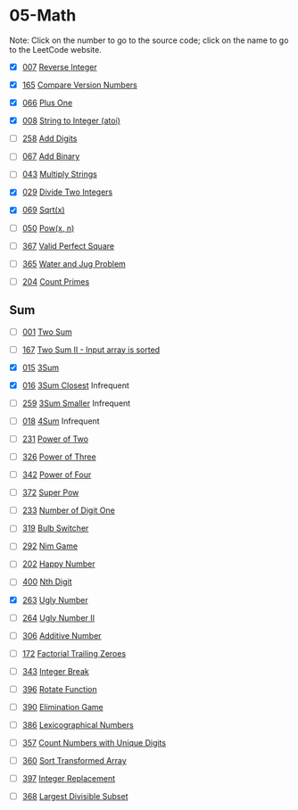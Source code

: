 # 05-Math
Note: Click on the number to go to the source code; click on the name to go to the LeetCode website.

- [x] [007](007_Reverse_Integer.cpp) [Reverse Integer](https://leetcode.com/problems/reverse-integer/description/)

- [x] [165](165_Compare_Version_Numbers.cpp) [Compare Version Numbers](https://leetcode.com/problems/compare-version-numbers/description/)

- [x] [066](066_Plus_One.cpp) [Plus One](https://leetcode.com/problems/plus-one/description/)

- [x] [008](008_String_to_Integer_(atoi).cpp) [String to Integer (atoi)](https://leetcode.com/problems/string-to-integer-atoi/description/)

- [ ] [258](258_Add_Digits.cpp) [Add Digits](https://leetcode.com/problems/add-digits/description/)

- [ ] [067](067_Add_Binary.cpp) [Add Binary](https://leetcode.com/problems/add-binary/description/)

- [ ] [043](043_Multiply_Strings.cpp) [Multiply Strings](https://leetcode.com/problems/multiply-strings/description/)

- [x] [029](029_Divide_Two_Integers.cpp) [Divide Two Integers](https://leetcode.com/problems/divide-two-integers/description/)

- [x] [069](069_Sqrt(x).cpp) [Sqrt(x)](https://leetcode.com/problems/sqrtx/description/)

- [ ] [050](050_Pow(x,_n).cpp) [Pow(x, n)](https://leetcode.com/problems/powx-n/description/)

- [ ] [367](367_Valid_Perfect_Square.cpp) [Valid Perfect Square](https://leetcode.com/problems/valid-perfect-square/description/)

- [ ] [365](365_Water_and_Jug_Problem.cpp) [Water and Jug Problem](https://leetcode.com/problems/water-and-jug-problem/description/)

- [ ] [204](204_Count_Primes.cpp) [Count Primes](https://leetcode.com/problems/count-primes/description/)

## Sum

- [ ] [001](001_Two_Sum.cpp) [Two Sum](https://leetcode.com/problems/two-sum/description/)

- [ ] [167](167_Two_Sum_II-Input_array_is_sorted.cpp) [Two Sum II - Input array is sorted](https://leetcode.com/problems/two-sum-ii-input-array-is-sorted/description/)

- [x] [015](015_3Sum.cpp) [3Sum](https://leetcode.com/problems/3sum/description/)

- [x] [016](016_3Sum_Closest.cpp) [3Sum Closest](https://leetcode.com/problems/3sum-closest/description/) Infrequent

- [ ] [259](259_3Sum_Smaller.cpp) [3Sum Smaller](https://leetcode.com/problems/3sum-smaller/description/) Infrequent

- [ ] [018](018_4Sum.cpp) [4Sum](https://leetcode.com/problems/4sum/description/) Infrequent

- [ ] [231](231_Power_of_Two.cpp) [Power of Two](https://leetcode.com/problems/power-of-two/description/)

- [ ] [326](326_Power_of_Three.cpp) [Power of Three](https://leetcode.com/problems/power-of-three/description/)

- [ ] [342](342_Power_of_Four.cpp) [Power of Four](https://leetcode.com/problems/power-of-four/description/)

- [ ] [372](372_Super_Pow.cpp) [Super Pow](https://leetcode.com/problems/super-pow/description/)

- [ ] [233](233_Number_of_Digit_One.cpp) [Number of Digit One](https://leetcode.com/problems/number-of-digit-one/description/)

- [ ] [319](319_Bulb_Switcher.cpp) [Bulb Switcher](https://leetcode.com/problems/bulb-switcher/description/)

- [ ] [292](292_Nim_Game.cpp) [Nim Game](https://leetcode.com/problems/nim-game/description/)

- [ ] [202](202_Happy_Number.cpp) [Happy Number](https://leetcode.com/problems/happy-number/description/)

- [ ] [400](400_Nth_Digit.cpp) [Nth Digit](https://leetcode.com/problems/nth-digit/description/)

- [x] [263](263_Ugly_Number.cpp) [Ugly Number](https://leetcode.com/problems/ugly-number/description/)

- [ ] [264](264_Ugly_Number_II.cpp) [Ugly Number II](https://leetcode.com/problems/ugly-number-ii/description/)

- [ ] [306](306_Additive_Number.cpp) [Additive Number](https://leetcode.com/problems/additive-number/description/)

- [ ] [172](172_Factorial_Trailing_Zeroes.cpp) [Factorial Trailing Zeroes](https://leetcode.com/problems/factorial-trailing-zeroes/description/)

- [ ] [343](343_Integer_Break.cpp) [Integer Break](https://leetcode.com/problems/integer-break/description/)

- [ ] [396](396_Rotate_Function.cpp) [Rotate Function](https://leetcode.com/problems/rotate-function/description/)

- [ ] [390](390_Elimination_Game.cpp) [Elimination Game](https://leetcode.com/problems/elimination-game/description/)

- [ ] [386](386_Lexicographical_Numbers.cpp) [Lexicographical Numbers](https://leetcode.com/problems/lexicographical-numbers/description/)

- [ ] [357](357_Count_Numbers_with_Unique_Digits.cpp) [Count Numbers with Unique Digits](https://leetcode.com/problems/count-numbers-with-unique-digits/description/)

- [ ] [360](360_Sort_Transformed_Array.cpp) [Sort Transformed Array](https://leetcode.com/problems/sort-transformed-array/description/)

- [ ] [397](397_Integer_Replacement.cpp) [Integer Replacement](https://leetcode.com/problems/integer-replacement/description/)

- [ ] [368](368_Largest_Divisible_Subset.cpp) [Largest Divisible Subset](https://leetcode.com/problems/largest-divisible-subset/description/)
